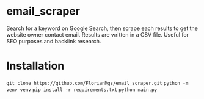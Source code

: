 # email_scraper
Search for a keyword on Google Search, then scrape each results to get the website owner contact email. Results are written in a CSV file. Useful for SEO purposes and backlink research.

# Installation
`
git clone https://github.com/FlorianMgs/email_scraper.git
`
`
python -m venv venv
`
`
pip install -r requirements.txt
`
`
python main.py
`
